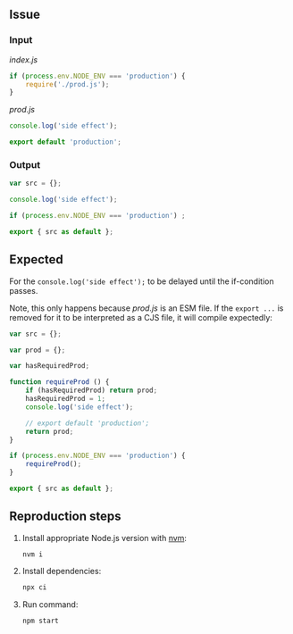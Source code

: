 ## Issue


### Input

_index.js_
```js
if (process.env.NODE_ENV === 'production') {
	require('./prod.js');
}
```

_prod.js_
```js
console.log('side effect');

export default 'production';
```

### Output
```js
var src = {};

console.log('side effect');

if (process.env.NODE_ENV === 'production') ;

export { src as default };
```

## Expected
For the `console.log('side effect');` to be delayed until the if-condition passes.

Note, this only happens because _prod.js_ is an ESM file. If the `export ...` is removed for it to be interpreted as a CJS file, it will compile expectedly:

```js
var src = {};

var prod = {};

var hasRequiredProd;

function requireProd () {
	if (hasRequiredProd) return prod;
	hasRequiredProd = 1;
	console.log('side effect');

	// export default 'production';
	return prod;
}

if (process.env.NODE_ENV === 'production') {
	requireProd();
}

export { src as default };
```

## Reproduction steps
1. Install appropriate Node.js version with [nvm](http://nvm.sh/):
	```
	nvm i
	```

2. Install dependencies:
	```sh
	npx ci
	```

3. Run command:
	```sh
	npm start
	```
